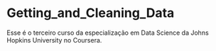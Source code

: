 # Getting_and_Cleaning_Data
Esse é o terceiro curso da especialização em Data Science da Johns Hopkins University no Coursera.
